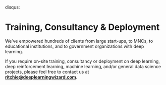 disqus:

# Training, Consultancy & Deployment

We've empowered hundreds of clients from large start-ups, to MNCs, to educational institutions, and to government organizations with deep learning. 

If you require on-site training, consultancy or deployment on deep learning, deep reinforcement learning, machine learning, and/or general data science projects, please feel free to contact us at **ritchie@deeplearningwizard.com**.
